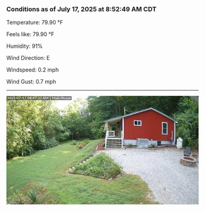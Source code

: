### Conditions as of July 17, 2025 at 8:52:49 AM CDT 

Temperature: 79.90 &deg;F

Feels like: 79.90 &deg;F

Humidity: 91%

Wind Direction: E

Windspeed: 0.2 mph

Wind Gust: 0.7 mph

---

<img src="./images/latest.jpeg"/>

